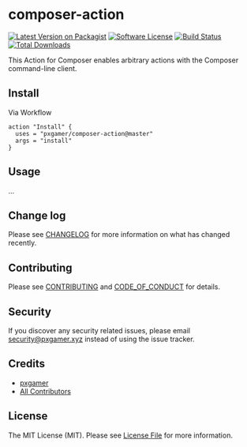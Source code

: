# composer-action

[![Latest Version on Packagist][ico-version]][link-packagist]
[![Software License][ico-license]](LICENSE.md)
[![Build Status][ico-travis]][link-travis]
[![Total Downloads][ico-downloads]][link-downloads]

This Action for Composer enables arbitrary actions with the Composer command-line client.

## Install

Via Workflow

```hcl
action "Install" {
  uses = "pxgamer/composer-action@master"
  args = "install"
}
```

## Usage

...

## Change log

Please see [CHANGELOG](CHANGELOG.md) for more information on what has changed recently.

## Contributing

Please see [CONTRIBUTING](.github/CONTRIBUTING.md) and [CODE_OF_CONDUCT](.github/CODE_OF_CONDUCT.md) for details.

## Security

If you discover any security related issues, please email security@pxgamer.xyz instead of using the issue tracker.

## Credits

- [pxgamer][link-author]
- [All Contributors][link-contributors]

## License

The MIT License (MIT). Please see [License File](LICENSE.md) for more information.

[ico-version]: https://img.shields.io/packagist/v/pxgamer/composer-action.svg?style=flat-square
[ico-license]: https://img.shields.io/badge/license-MIT-brightgreen.svg?style=flat-square
[ico-travis]: https://img.shields.io/travis/pxgamer/composer-action/master.svg?style=flat-square
[ico-downloads]: https://img.shields.io/packagist/dt/pxgamer/composer-action.svg?style=flat-square

[link-packagist]: https://packagist.org/packages/pxgamer/composer-action
[link-travis]: https://travis-ci.com/pxgamer/composer-action
[link-downloads]: https://packagist.org/packages/pxgamer/composer-action
[link-author]: https://github.com/pxgamer
[link-contributors]: ../../contributors
